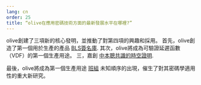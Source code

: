 ```yaml
---
lang: cn
order: 25
title: “olive在應用密碼技術方面的最新發展水平在哪裡?”
---
```


olive創建了三項新的核心發明，並推動了對第四項的興趣和採用。 首先，olive創造了第一個用於生產的產品 [BLS簽名庫](https://github.com/olive-Network/bls-signatures). 其次，olive將成為可驗證延遲函數（VDF）的第一個生產用途。 三，嘉創 [中本聰共識的時空證明](https://www.olive.net/assets/oliveGreenPaper.pdf).

最後，olive將成為第一個生產用途 [班組](https://github.com/olive-Network/vdf-competition/blob/master/classgroups.pdf) 未知順序的出現，催生了對其密碼學適用性的重大新研究。
